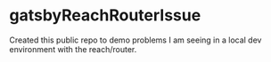 # gatsbyReachRouterIssue
Created this public repo to demo problems I am seeing in a local dev environment with the reach/router.
